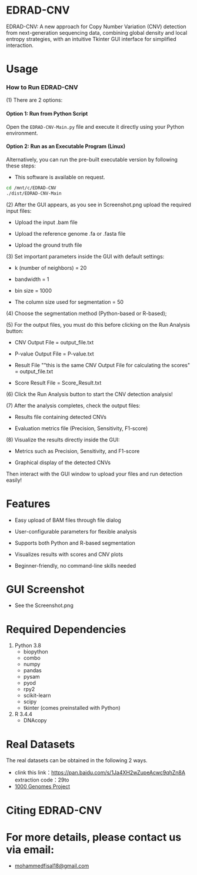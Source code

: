 # EDRAD-CNV
EDRAD-CNV: A new approach for Copy Number Variation (CNV) detection from next-generation sequencing data, combining global density and local entropy strategies, with an intuitive Tkinter GUI interface for simplified interaction.

# Usage
### How to Run EDRAD-CNV
(1) There are 2 options:
#### Option 1: Run from Python Script
Open the `EDRAD-CNV-Main.py` file and execute it directly using your Python environment.

#### Option 2: Run as an Executable Program (Linux)
Alternatively, you can run the pre-built executable version by following these steps:
- This software is available on request.
```bash
cd /mnt/c/EDRAD-CNV
./dist/EDRAD-CNV-Main
```
(2) After the GUI appears, as you see in Screenshot.png upload the required input files:

- Upload the input .bam file

- Upload the reference genome .fa or .fasta file

- Upload the ground truth file

(3) Set important parameters inside the GUI with default settings:

- k (number of neighbors) = 20

- bandwidth = 1

- bin size = 1000

- The column size used for segmentation = 50

(4) Choose the segmentation method (Python-based or R-based);

(5) For the output files, you must do this before clicking on the Run Analysis button:
- CNV Output File = output_file.txt

- P-value Output File = P-value.txt

- Result File ""this is the same CNV Output File for calculating the scores" = output_file.txt

- Score Result File = Score_Result.txt

(6) Click the Run Analysis button to start the CNV detection analysis!

(7) After the analysis completes, check the output files:

- Results file containing detected CNVs

- Evaluation metrics file (Precision, Sensitivity, F1-score)

(8) Visualize the results directly inside the GUI:

- Metrics such as Precision, Sensitivity, and F1-score

- Graphical display of the detected CNVs

Then interact with the GUI window to upload your files and run detection easily!

# Features
- Easy upload of BAM files through file dialog

- User-configurable parameters for flexible analysis

- Supports both Python and R-based segmentation

- Visualizes results with scores and CNV plots

- Beginner-friendly, no command-line skills needed

# GUI Screenshot
  - See the Screenshot.png

# Required Dependencies

1. Python 3.8            
   - biopython     
   - combo         
   - numpy         
   - pandas        
   - pysam        
   - pyod         
   - rpy2          
   - scikit-learn  
   - scipy         
   - tkinter (comes preinstalled with Python)
2. R 3.4.4
   - DNAcopy
     
# Real Datasets

The real datasets can be obtained in the following 2 ways.

- clink this link：https://pan.baidu.com/s/1Ja4XH2wZupeAcwc9qhZn8A extraction code：29to
- [1000 Genomes Project](https://www.internationalgenome.org/)

# Citing EDRAD-CNV

# For more details, please contact us via email:
- mohammedfisal18@gmail.com
